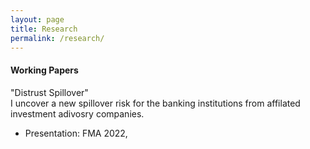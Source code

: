 ```yaml
---
layout: page
title: Research
permalink: /research/
---
```


#### **Working Papers** <br>
"Distrust Spillover"\
I uncover a new spillover risk for the banking institutions from affilated investment adivosry companies.
* Presentation: FMA 2022, 


